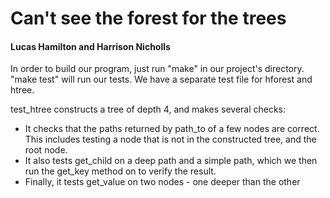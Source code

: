 # Can't see the forest for the trees

#### Lucas Hamilton and Harrison Nicholls

In order to build our program, just run "make" in our project's directory. "make test" will run our tests. We have a separate test file for hforest and htree.

test_htree constructs a tree of depth 4, and makes several checks:

- It checks that the paths returned by path_to of a few nodes are correct. This includes testing a node that is not in the constructed tree, and the root node.
- It also tests get\_child on a deep path and a simple path, which we then run the get\_key method on to verify the result.
- Finally, it tests get_value on two nodes - one deeper than the other
